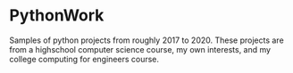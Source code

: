 # PythonWork
Samples of python projects from roughly 2017 to 2020. These projects are from a highschool computer science course, my own interests, and my college 
computing for engineers course.

